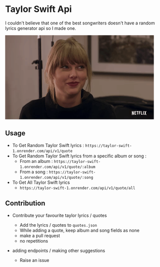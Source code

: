 # Taylor Swift Api

I couldn't believe that one of the best songwriters doesn't have a random lyrics generator api so I made one.




![](taylor.gif)

## Usage
* To Get Random Taylor Swift lyrics : ```https://taylor-swift-1.onrender.com/api/v1/quote```
* To Get Random Taylor Swift lyrics from a specific album or song :
  * From an album : ```https://taylor-swift-1.onrender.com/api/v1/quote/:album```
  * From a song : ```https://taylor-swift-1.onrender.com/api/v1/quote/:song```
* To Get All Taylor Swift lyrics 
  * ```https://taylor-swift-1.onrender.com/api/v1/quote/all```
 

## Contribution

* Contribute your favourite taylor lyrics / quotes
  * Add the lyrics / quotes to `quotes.json`
  * While adding a quote, keep album and song fields as none
  * make a pull request
  * no repetitions

* adding endpoints / making other suggestions
    * Raise an issue






